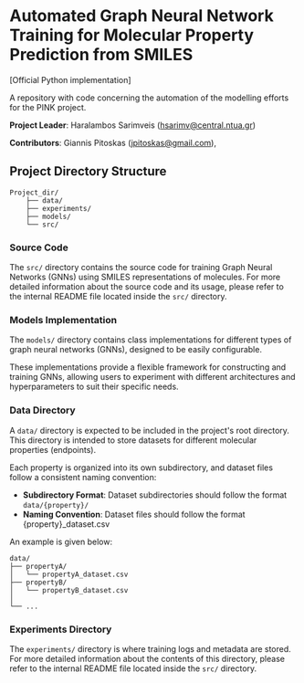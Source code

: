 # Automated Graph Neural Network Training for Molecular Property Prediction from SMILES


[Official Python implementation]

A repository with code concerning the automation of the modelling efforts for the PINK project.



**Project Leader**: 
Haralambos Sarimveis ([hsarimv@central.ntua.gr](mailto:hsarimv@central.ntua.gr))

**Contributors**: 
Giannis Pitoskas ([jpitoskas@gmail.com](mailto:jpitoskas@gmail.com)),
<!-- Giannis Savvas ([ioannis.savvas00@gmail.com](mailto:ioannis.savvas00@gmail.com)) -->


## Project Directory Structure

```
Project_dir/
    ├── data/
    ├── experiments/
    ├── models/
    └── src/
```


### Source Code
The `src/` directory contains the source code for training Graph Neural Networks (GNNs) using SMILES representations of molecules. For more detailed information about the source code and its usage, please refer to the internal README file located inside the `src/` directory.

### Models Implementation
The `models/` directory contains class implementations for different types of graph neural networks (GNNs), designed to be easily configurable.

These implementations provide a flexible framework for constructing and training GNNs, allowing users to experiment with different architectures and hyperparameters to suit their specific needs.

### Data Directory
A `data/` directory is expected to be included in the project's root directory. This directory is intended to store datasets for different molecular properties (endpoints). 

Each property is organized into its own subdirectory, and dataset files follow a consistent naming convention:
- **Subdirectory Format**: Dataset subdirectories should follow the format `data/{property}/`
- **Naming Convention**: Dataset files should follow the format {property}_dataset.csv

An example is given below:

```
data/
├── propertyA/
│   └── propertyA_dataset.csv
├── propertyB/
│   └── propertyB_dataset.csv
│
└── ...
```

### Experiments Directory
The `experiments/` directory is where training logs and metadata are stored. For more detailed information about the contents of this directory, please refer to the internal README file located inside the `src/` directory.


<!-- In the notebooks/ directory, the naming convention for notebooks follows the pattern `{category}_[...].ipynb`, where `{category}` serves as a prefix indicating the corresponding data directory. The `[...]` represents any arbitrary suffix. An example is given below:

 -->
<!-- 
```
Project_dir/
│
├── notebooks/
│   ├── modellingA_[...].ipynb
│   ├── ...
│   └── other_notebook.ipynb
│
├── data/
│   ├── modellingA/
│   │   ├── data_file1.csv
│   │   ├── data_file2.csv
│   │   └── ...
│   ├── ...
│   └── other_data_dir/
│
└── ...
``` -->




